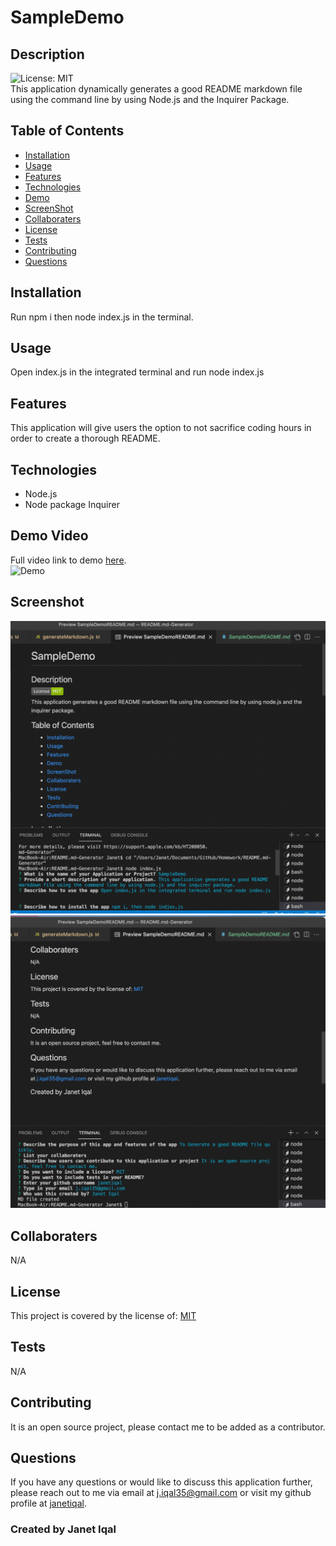  # SampleDemo </br>
  
## Description 
![License: MIT](https://img.shields.io/badge/License-MIT-green.svg) </br>
This application dynamically generates a good README markdown file using the command line by using Node.js and the Inquirer Package.

## Table of Contents
- [Installation](#installation)
- [Usage](#usage)
- [Features](#features)
- [Technologies](#technologies)
- [Demo](#demo)
- [ScreenShot](#screenshot)
- [Collaboraters](#collaboraters)
- [License](#license)
- [Tests](#tests)
- [Contributing](#contributing)
- [Questions](#questions)

## Installation
  Run npm i then node index.js in the terminal.
## Usage
  Open index.js in the integrated terminal and run node index.js
## Features 
  This application will give users the option to not sacrifice coding hours in order to create a thorough README. 
## Technologies
- Node.js
- Node package Inquirer
## Demo Video
  Full video link to demo [here](https://drive.google.com/file/d/1PlXUMDcurqYXWeG7o9UWpkgmEQNtXiTE/view?usp=sharing). </br> 
  ![Demo](./images/demo.gif)
  
## Screenshot
<img src="./images/SCReadme1.png" alt="screenshot of application"/> </br>
<img src="./images/SCReadme2.png" alt="screenshot of application"/>

## Collaboraters
  N/A
## License 
  This project is covered by the license of: [MIT](https://opensource.org/licenses/MIT)
## Tests
  N/A
## Contributing 
  It is an open source project, please contact me to be added as a contributor.
## Questions
  If you have any questions or would like to discuss this application further, please reach out to me via email at [j.iqal35@gmail.com](mailto:j.iqal35@gmail.com) or visit my github profile at [janetiqal](http://www.github.com/janetiqal).

### Created by Janet Iqal
